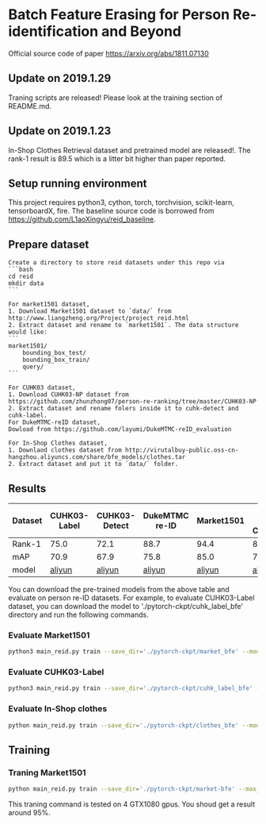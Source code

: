 # Batch Feature Erasing for Person Re-identification and Beyond
Official source code of paper https://arxiv.org/abs/1811.07130

## Update on 2019.1.29
Traning scripts are released! Please look at the training section of README.md.

## Update on 2019.1.23
In-Shop Clothes Retrieval dataset and pretrained model are released!. The rank-1 result is 89.5 which is a litter bit higher than paper reported.

## Setup running environment
This project requires python3, cython, torch, torchvision, scikit-learn, tensorboardX, fire.
The baseline source code is borrowed from https://github.com/L1aoXingyu/reid_baseline.

## Prepare dataset
    
    Create a directory to store reid datasets under this repo via
    ```bash
    cd reid
    mkdir data
    ```
    
    For market1501 dataset, 
    1. Download Market1501 dataset to `data/` from http://www.liangzheng.org/Project/project_reid.html
    2. Extract dataset and rename to `market1501`. The data structure would like:
    ```
    market1501/
        bounding_box_test/
        bounding_box_train/
        query/
    ```

    For CUHK03 dataset,
    1. Download CUHK03-NP dataset from https://github.com/zhunzhong07/person-re-ranking/tree/master/CUHK03-NP 
    2. Extract dataset and rename folers inside it to cuhk-detect and cuhk-label.
    For DukeMTMC-reID dataset,
    Dowload from https://github.com/layumi/DukeMTMC-reID_evaluation

    For In-Shop Clothes dataset,
    1. Downlaod clothes dataset from http://virutalbuy-public.oss-cn-hangzhou.aliyuncs.com/share/bfe_models/clothes.tar
    2. Extract dataset and put it to `data/` folder.

## Results

Dataset | CUHK03-Label | CUHK03-Detect | DukeMTMC re-ID  | Market1501 | In-Shop Clothes|
--------|--------------|---------------|-----------------|------------|----------------|
Rank-1  | 75.0         | 72.1          | 88.7            | 94.4       |89.5            |
mAP     | 70.9         | 67.9          | 75.8            | 85.0       |72.3            |
model   |[aliyun](http://virutalbuy-public.oss-cn-hangzhou.aliyuncs.com/share/bfe_models/cuhk_label_750.pth.tar) | [aliyun](http://virutalbuy-public.oss-cn-hangzhou.aliyuncs.com/share/bfe_models/cuhk_detect_720.pth.tar) | [aliyun](http://virutalbuy-public.oss-cn-hangzhou.aliyuncs.com/share/bfe_models/duke_887.pth.tar) | [aliyun](http://virutalbuy-public.oss-cn-hangzhou.aliyuncs.com/share/bfe_models/market_944.pth.tar)|[aliyun](http://virutalbuy-public.oss-cn-hangzhou.aliyuncs.com/share/bfe_models/clothes_895.pth.tar)

You can download the pre-trained models from the above table and evaluate on person re-ID datasets.
For example, to evaluate CUHK03-Label dataset, you can download the model to './pytorch-ckpt/cuhk_label_bfe' directory and run the following commands.

### Evaluate Market1501
```bash
python3 main_reid.py train --save_dir='./pytorch-ckpt/market_bfe' --model_name=bfe --train_batch=32 --test_batch=32 --dataset=market1501 --pretrained_model='./pytorch-ckpt/market_bfe/944.pth.tar' --evaluate
```
### Evaluate CUHK03-Label
```bash
python3 main_reid.py train --save_dir='./pytorch-ckpt/cuhk_label_bfe' --model_name=bfe --train_batch=32 --test_batch=32 --dataset=cuhk-label  --pretrained_model='./pytorch-ckpt/cuhk_label_bfe/750.pth.tar' --evaluate
```
### Evaluate In-Shop clothes
```bash
python main_reid.py train --save_dir='./pytorch-ckpt/clothes_bfe' --model_name=bfe --pretrained_model='./pytorch-ckpt/clothes_bfe/clothes_895.pth.tar' --test_batch=32 --dataset=clothes --evaluate
```

## Training

### Traning Market1501
```bash
python main_reid.py train --save_dir='./pytorch-ckpt/market-bfe' --max_epoch=400 --eval_step=30 --dataset=market1501 --test_batch=128 --train_batch=128 --optim=adam --adjust_lr
```
This traning command is tested on 4 GTX1080 gpus. You shoud get a result around 95%.
